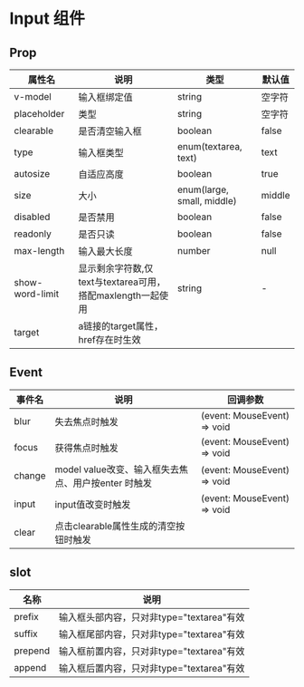 # Input 组件

## Prop

| 属性名 | 说明 | 类型 | 默认值 |
| ---- | ---- | ---- | ---- |
| v-model | 输入框绑定值 | string | 空字符 |
| placeholder | 类型 | string | 空字符 |
| clearable | 是否清空输入框 | boolean | false |
| type | 输入框类型 | enum(textarea, text) | text |
| autosize | 自适应高度 | boolean | true |
| size | 大小 | enum(large, small, middle) | middle |
| disabled | 是否禁用 | boolean | false |
| readonly | 是否只读 | boolean | false |
| max-length | 输入最大长度 | number | null |
| show-word-limit | 显示剩余字符数,仅text与textarea可用，搭配maxlength一起使用 | string | - |
| target | a链接的target属性，href存在时生效



## Event
| 事件名 | 说明 | 回调参数 |
| ---- | ---- | ---- |
| blur | 失去焦点时触发 | (event: MouseEvent) => void |
| focus | 获得焦点时触发 | (event: MouseEvent) => void |
| change | model value改变、输入框失去焦点、用户按enter 时触发| (event: MouseEvent) => void |
| input |input值改变时触发| (event: MouseEvent) => void |
| clear | 点击clearable属性生成的清空按钮时触发 |

## slot
| 名称 | 说明 | 
| --- | --- |
| prefix  | 输入框头部内容，只对非type="textarea"有效
| suffix  | 输入框尾部内容，只对非type="textarea"有效
| prepend | 输入框前置内容，只对非type="textarea"有效
| append  | 输入框后置内容，只对非type="textarea"有效
